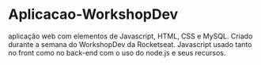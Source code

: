 # Aplicacao-WorkshopDev
aplicação web com elementos de Javascript, HTML, CSS e MySQL. Criado durante a semana do WorkshopDev da Rocketseat. Javascript usado tanto no front como no back-end com o uso do node.js e seus recursos.
